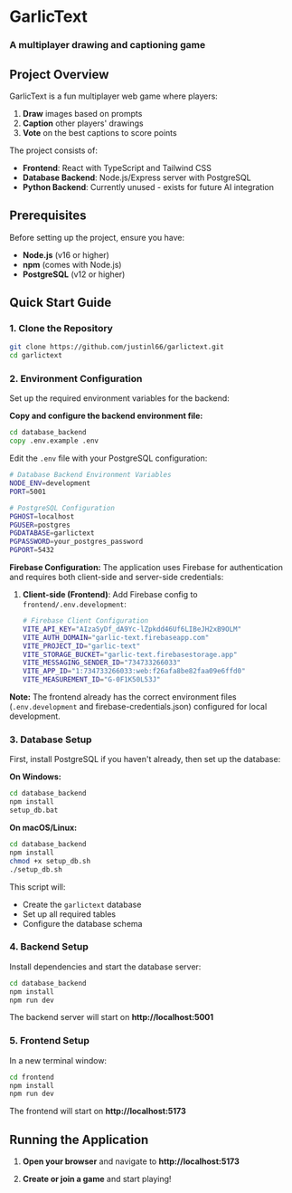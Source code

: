 # GarlicText
### A multiplayer drawing and captioning game

## Project Overview
GarlicText is a fun multiplayer web game where players:
1. **Draw** images based on prompts
2. **Caption** other players' drawings  
3. **Vote** on the best captions to score points

The project consists of:
- **Frontend**: React with TypeScript and Tailwind CSS
- **Database Backend**: Node.js/Express server with PostgreSQL
- **Python Backend**: Currently unused - exists for future AI integration

## Prerequisites
Before setting up the project, ensure you have:
- **Node.js** (v16 or higher)
- **npm** (comes with Node.js)
- **PostgreSQL** (v12 or higher)

## Quick Start Guide

### 1. Clone the Repository
```bash
git clone https://github.com/justinl66/garlictext.git
cd garlictext
```

### 2. Environment Configuration
Set up the required environment variables for the backend:

**Copy and configure the backend environment file:**
```cmd
cd database_backend
copy .env.example .env
```

Edit the `.env` file with your PostgreSQL configuration:
```bash
# Database Backend Environment Variables
NODE_ENV=development
PORT=5001

# PostgreSQL Configuration
PGHOST=localhost
PGUSER=postgres
PGDATABASE=garlictext
PGPASSWORD=your_postgres_password
PGPORT=5432
```

**Firebase Configuration:**
The application uses Firebase for authentication and requires both client-side and server-side credentials:

1. **Client-side (Frontend)**: Add Firebase config to `frontend/.env.development`:
   ```bash
   # Firebase Client Configuration
   VITE_API_KEY="AIzaSyDf_dA9Yc-lZpkdd46Uf6LIBeJH2xB9OLM"
   VITE_AUTH_DOMAIN="garlic-text.firebaseapp.com"
   VITE_PROJECT_ID="garlic-text"
   VITE_STORAGE_BUCKET="garlic-text.firebasestorage.app"
   VITE_MESSAGING_SENDER_ID="734733266033"
   VITE_APP_ID="1:734733266033:web:f26afa8be82faa09e6ffd0"
   VITE_MEASUREMENT_ID="G-0F1K50L53J"
   ```
**Note:** The frontend already has the correct environment files (`.env.development` and firebase-credentials.json) configured for local development.

### 3. Database Setup
First, install PostgreSQL if you haven't already, then set up the database:

**On Windows:**
```cmd
cd database_backend
npm install
setup_db.bat
```

**On macOS/Linux:**
```bash
cd database_backend
npm install
chmod +x setup_db.sh
./setup_db.sh
```

This script will:
- Create the `garlictext` database
- Set up all required tables
- Configure the database schema

### 4. Backend Setup
Install dependencies and start the database server:
```cmd
cd database_backend
npm install
npm run dev
```

The backend server will start on **http://localhost:5001**

### 5. Frontend Setup
In a new terminal window:
```cmd
cd frontend
npm install
npm run dev
```

The frontend will start on **http://localhost:5173**

## Running the Application

1. **Open your browser** and navigate to **http://localhost:5173**

2. **Create or join a game** and start playing!
